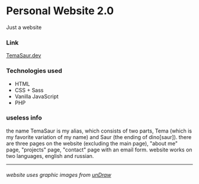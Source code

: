 # Personal Website 2.0
 
Just a website

### Link
[TemaSaur.dev](https://temasaur.dev/)

### Technologies used
- HTML
- CSS + Sass
- Vanilla JavaScript
- PHP

### useless info
the name TemaSaur is my alias, which consists of two parts, Tema (which is my favorite variation of my name) and Saur (the ending of dino\[saur\]).
there are three pages on the website (excluding the main page), "about me" page, "projects" page, "contact" page with an email form.
website works on two languages, english and russian.

---

###### *website uses graphic images from [unDraw](https://undraw.co/)*
